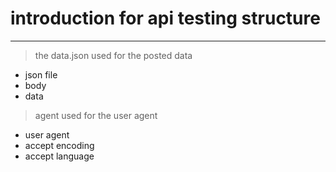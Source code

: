 # **introduction for api testing structure**

----------
> the data.json used for the posted data

- json file
- body
- data

> agent used for the user agent
- user agent
- accept encoding
- accept language





